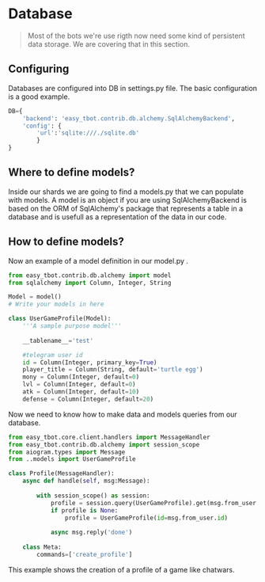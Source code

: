 # Database

> Most of the bots we're use rigth now need some kind of persistent data storage. We are covering that in this section.

## Configuring

Databases are configured into DB in settings.py file. The basic configuration is a good example.

```python
DB={
    'backend': 'easy_tbot.contrib.db.alchemy.SqlAlchemyBackend',
    'config': {
        'url':'sqlite:///./sqlite.db'
        }
}
```

## Where to define models?

Inside our shards we are going to find a models.py that we can populate with models. A model is an object if you are using SqlAlchemyBackend is based on the ORM of SqlAlchemy's package  that represents a table in a database and is usefull as a representation of the data in our code.

## How to define models?

Now an example of a model definition in our model.py .

```python
from easy_tbot.contrib.db.alchemy import model
from sqlalchemy import Column, Integer, String

Model = model()
# Write your models in here

class UserGameProfile(Model):
    '''A sample purpose model'''
    
    __tablename__='test'

    #telegram user id
    id = Column(Integer, primary_key=True)
    player_title = Column(String, default='turtle egg')
    mony = Column(Integer, default=0)
    lvl = Column(Integer, default=0)
    atk = Column(Integer, default=10)
    defense = Column(Integer, default=20)
```

Now we need to know how to make data and models queries from  our database.

```python
from easy_tbot.core.client.handlers import MessageHandler
from easy_tbot.contrib.db.alchemy import session_scope
from aiogram.types import Message
from ..models import UserGameProfile

class Profile(MessageHandler):
    async def handle(self, msg:Message):
        
        with session_scope() as session:
            profile = session.query(UserGameProfile).get(msg.from_user.id)
            if profile is None:
                profile = UserGameProfile(id=msg.from_user.id) 
            
            async msg.reply('done')
    
    class Meta:
        commands=['create_profile']
```

This example shows the creation of a profile of a game like chatwars.
